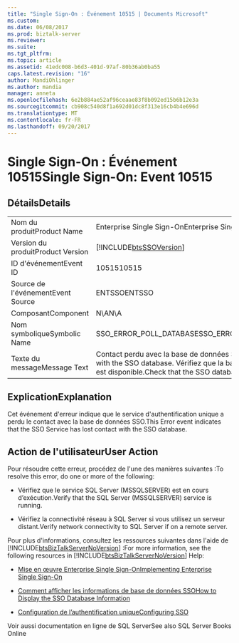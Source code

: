 ```yaml
---
title: "Single Sign-On : Événement 10515 | Documents Microsoft"
ms.custom: 
ms.date: 06/08/2017
ms.prod: biztalk-server
ms.reviewer: 
ms.suite: 
ms.tgt_pltfrm: 
ms.topic: article
ms.assetid: 41edc008-b6d3-401d-97af-80b36ab0ba55
caps.latest.revision: "16"
author: MandiOhlinger
ms.author: mandia
manager: anneta
ms.openlocfilehash: 6e2b884ae52af96ceaae83f8b092ed15b6b12e3a
ms.sourcegitcommit: cb908c540d8f1a692d01dc8f313e16cb4b4e696d
ms.translationtype: MT
ms.contentlocale: fr-FR
ms.lasthandoff: 09/20/2017
---
```

# <a name="single-sign-on-event-10515"></a><span data-ttu-id="35ccc-102">Single Sign-On : Événement 10515</span><span class="sxs-lookup"><span data-stu-id="35ccc-102">Single Sign-On: Event 10515</span></span>
## <a name="details"></a><span data-ttu-id="35ccc-103">Détails</span><span class="sxs-lookup"><span data-stu-id="35ccc-103">Details</span></span>  
  
|||  
|-|-|  
|<span data-ttu-id="35ccc-104">Nom du produit</span><span class="sxs-lookup"><span data-stu-id="35ccc-104">Product Name</span></span>|<span data-ttu-id="35ccc-105">Enterprise Single Sign-On</span><span class="sxs-lookup"><span data-stu-id="35ccc-105">Enterprise Single Sign-On</span></span>|  
|<span data-ttu-id="35ccc-106">Version du produit</span><span class="sxs-lookup"><span data-stu-id="35ccc-106">Product Version</span></span>|[!INCLUDE[btsSSOVersion](../includes/btsssoversion-md.md)]|  
|<span data-ttu-id="35ccc-107">ID d'événement</span><span class="sxs-lookup"><span data-stu-id="35ccc-107">Event ID</span></span>|<span data-ttu-id="35ccc-108">10515</span><span class="sxs-lookup"><span data-stu-id="35ccc-108">10515</span></span>|  
|<span data-ttu-id="35ccc-109">Source de l'événement</span><span class="sxs-lookup"><span data-stu-id="35ccc-109">Event Source</span></span>|<span data-ttu-id="35ccc-110">ENTSSO</span><span class="sxs-lookup"><span data-stu-id="35ccc-110">ENTSSO</span></span>|  
|<span data-ttu-id="35ccc-111">Composant</span><span class="sxs-lookup"><span data-stu-id="35ccc-111">Component</span></span>|<span data-ttu-id="35ccc-112">N\A</span><span class="sxs-lookup"><span data-stu-id="35ccc-112">N\A</span></span>|  
|<span data-ttu-id="35ccc-113">Nom symbolique</span><span class="sxs-lookup"><span data-stu-id="35ccc-113">Symbolic Name</span></span>|<span data-ttu-id="35ccc-114">SSO_ERROR_POLL_DATABASE</span><span class="sxs-lookup"><span data-stu-id="35ccc-114">SSO_ERROR_POLL_DATABASE</span></span>|  
|<span data-ttu-id="35ccc-115">Texte du message</span><span class="sxs-lookup"><span data-stu-id="35ccc-115">Message Text</span></span>|<span data-ttu-id="35ccc-116">Contact perdu avec la base de données SSO.</span><span class="sxs-lookup"><span data-stu-id="35ccc-116">Lost contact with the SSO database.</span></span> <span data-ttu-id="35ccc-117">Vérifiez que la base de données SSO est disponible.</span><span class="sxs-lookup"><span data-stu-id="35ccc-117">Check that the SSO database is available.</span></span>|  
  
## <a name="explanation"></a><span data-ttu-id="35ccc-118">Explication</span><span class="sxs-lookup"><span data-stu-id="35ccc-118">Explanation</span></span>  
 <span data-ttu-id="35ccc-119">Cet événement d'erreur indique que le service d'authentification unique a perdu le contact avec la base de données SSO.</span><span class="sxs-lookup"><span data-stu-id="35ccc-119">This Error event indicates that the SSO Service has lost contact with the SSO database.</span></span>  
  
## <a name="user-action"></a><span data-ttu-id="35ccc-120">Action de l'utilisateur</span><span class="sxs-lookup"><span data-stu-id="35ccc-120">User Action</span></span>  
 <span data-ttu-id="35ccc-121">Pour résoudre cette erreur, procédez de l'une des manières suivantes :</span><span class="sxs-lookup"><span data-stu-id="35ccc-121">To resolve this error, do one or more of the following:</span></span>  
  
-   <span data-ttu-id="35ccc-122">Vérifiez que le service SQL Server (MSSQLSERVER) est en cours d’exécution.</span><span class="sxs-lookup"><span data-stu-id="35ccc-122">Verify that the SQL Server (MSSQLSERVER) service is running.</span></span>  
  
-   <span data-ttu-id="35ccc-123">Vérifiez la connectivité réseau à SQL Server si vous utilisez un serveur distant.</span><span class="sxs-lookup"><span data-stu-id="35ccc-123">Verify network connectivity to SQL Server if on a remote server.</span></span>  
  
 <span data-ttu-id="35ccc-124">Pour plus d'informations, consultez les ressources suivantes dans l'aide de [!INCLUDE[btsBizTalkServerNoVersion](../includes/btsbiztalkservernoversion-md.md)] :</span><span class="sxs-lookup"><span data-stu-id="35ccc-124">For more information, see the following resources in [!INCLUDE[btsBizTalkServerNoVersion](../includes/btsbiztalkservernoversion-md.md)] Help:</span></span>  
  
-   [<span data-ttu-id="35ccc-125">Mise en œuvre Enterprise Single Sign-On</span><span class="sxs-lookup"><span data-stu-id="35ccc-125">Implementing Enterprise Single Sign-On</span></span>](../core/implementing-enterprise-single-sign-on.md)  
  
-   [<span data-ttu-id="35ccc-126">Comment afficher les informations de base de données SSO</span><span class="sxs-lookup"><span data-stu-id="35ccc-126">How to Display the SSO Database Information</span></span>](../core/how-to-display-the-sso-database-information.md)  
  
-   [<span data-ttu-id="35ccc-127">Configuration de l’authentification unique</span><span class="sxs-lookup"><span data-stu-id="35ccc-127">Configuring SSO</span></span>](../core/configuring-sso.md)  
  
 <span data-ttu-id="35ccc-128">Voir aussi documentation en ligne de SQL Server</span><span class="sxs-lookup"><span data-stu-id="35ccc-128">See also SQL Server Books Online</span></span>